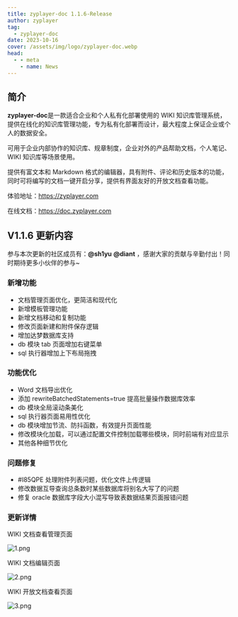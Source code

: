 ```yaml
---
title: zyplayer-doc 1.1.6-Release
author: zyplayer
tag:
  - zyplayer-doc
date: 2023-10-16
cover: /assets/img/logo/zyplayer-doc.webp
head:
  - - meta
    - name: News
---
```


## 简介

**zyplayer-doc**是一款适合企业和个人私有化部署使用的 WIKI 知识库管理系统，提供在线化的知识库管理功能，专为私有化部署而设计，最大程度上保证企业或个人的数据安全。

可用于企业内部协作的知识库、规章制度，企业对外的产品帮助文档，个人笔记、WIKI 知识库等场景使用。

提供有富文本和 Markdown 格式的编辑器，具有附件、评论和历史版本的功能，同时可将编写的文档一键开启分享，提供有界面友好的开放文档查看功能。

体验地址：https://zyplayer.com

在线文档：https://doc.zyplayer.com

## V1.1.6 更新内容

参与本次更新的社区成员有：**@sh1yu** **@diant** ，感谢大家的贡献与辛勤付出！同时期待更多小伙伴的参与~

### 新增功能

- 文档管理页面优化，更简洁和现代化
- 新增模板管理功能
- 新增文档移动和复制功能
- 修改页面新建和附件保存逻辑
- 增加达梦数据库支持
- db 模块 tab 页面增加右键菜单
- sql 执行器增加上下布局拖拽

### 功能优化

- Word 文档导出优化
- 添加 rewriteBatchedStatements=true 提高批量操作数据库效率
- db 模块全局滚动条美化
- sql 执行器页面易用性优化
- db 模块增加节流、防抖函数，有效提升页面性能
- 修改模块化加载，可以通过配置文件控制加载哪些模块，同时前端有对应显示
- 其他各种细节优化

### 问题修复

- #I85QPE 处理附件列表问题，优化文件上传逻辑
- 修改数据互导查询总条数时某些数据库将别名大写了的问题
- 修复 oracle 数据库字段大小混写导致表数据结果页面报错问题

### 更新详情

WIKI 文档查看管理页面

![1.png](/assets/img/news/zyplayer-1-1-6-1.png)

WIKI 文档编辑页面

![2.png](/assets/img/news/zyplayer-1-1-6-2.png)

WIKI 开放文档查看页面

![3.png](/assets/img/news/zyplayer-1-1-6-3.png)
